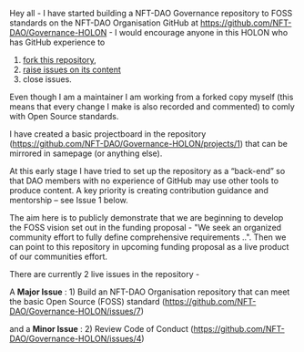 Hey all - I have started building a NFT-DAO Governance repository to FOSS standards on the NFT-DAO Organisation GitHub at https://github.com/NFT-DAO/Governance-HOLON - I would encourage anyone in this HOLON who has GitHub experience to 

1) [fork this repository](https://docs.github.com/en/github/getting-started-with-github/fork-a-repo), 
2) [raise issues on its content](https://guides.github.com/features/issues/)
3) close issues.

Even though I am a maintainer I am working from a forked copy myself (this means that every change I make is also recorded and commented) to comly with Open Source standards.

I have created a basic projectboard in the repository (https://github.com/NFT-DAO/Governance-HOLON/projects/1) that can be mirrored in samepage (or anything else). 

At this early stage I have tried to set up the repository as a “back-end” so that DAO members with no experience of GitHub may use other tools to produce content. A key priority is creating contribution guidance and mentorship – see Issue 1 below.

The aim here is to publicly demonstrate that we are beginning to develop the FOSS vision set out in the funding proposal - "We seek an organized community effort to fully define comprehensive requirements ..". Then we can point to this repository in upcoming funding proposal as a live product of our communities effort.

There are currently 2 live issues in the repository - 

A **Major Issue** : 1) Build an NFT-DAO Organisation repository that can meet the basic Open Source (FOSS) standard (https://github.com/NFT-DAO/Governance-HOLON/issues/7) 

and a **Minor Issue** : 2) Review Code of Conduct (https://github.com/NFT-DAO/Governance-HOLON/issues/4)


